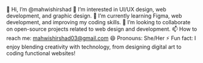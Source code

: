 👋 Hi, I’m @mahwishirshad
👀 I’m interested in UI/UX design, web development, and graphic design.
🌱 I’m currently learning Figma, web development, and improving my coding skills.
💞️ I’m looking to collaborate on open-source projects related to web design and development.
📫 How to reach me: mahwishirshad03@gmail.com
😄 Pronouns: She/Her
⚡ Fun fact: I enjoy blending creativity with technology, from designing digital art to coding functional websites!

<!---
mahwishirshad/mahwishirshad is a ✨ special ✨ repository because its `README.md` (this file) appears on your GitHub profile.
You can click the Preview link to take a look at your changes.
--->
